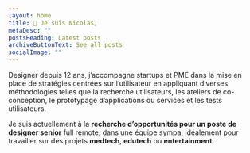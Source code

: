 ```yaml
---
layout: home
title: 👋 Je suis Nicolas,
metaDesc: ""
postsHeading: Latest posts
archiveButtonText: See all posts
socialImage: ""
---
```

Designer depuis 12 ans, j’accompagne startups et PME dans la mise en place de stratégies centrées sur l’utilisateur en appliquant diverses méthodologies telles que la recherche utilisateurs, les ateliers de co-conception, le prototypage d’applications ou services et les tests utilisateurs.

Je suis actuellement à la **recherche d’opportunités pour un poste de designer senior** full remote, dans une équipe sympa, idéalement pour travailler sur des projets **medtech**, **edutech** ou **entertainment**.